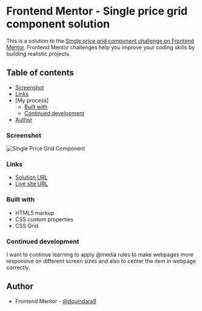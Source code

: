# Frontend Mentor - Single price grid component solution

This is a solution to the [Single price grid component challenge on Frontend Mentor](https://www.frontendmentor.io/challenges/single-price-grid-component-5ce41129d0ff452fec5abbbc). Frontend Mentor challenges help you improve your coding skills by building realistic projects. 

## Table of contents

  - [Screenshot](#screenshot)
  - [Links](#links)
- [My process]
  - [Built with](#built-with)
  - [Continued development](#continued-development)
- [Author](#author)

### Screenshot

![Single Price Grid Component](https://user-images.githubusercontent.com/108308166/194954078-499d8d45-dc24-4b29-8524-db0301ac1e69.jpg)

### Links

- [Solution URL](........)
- [Live site URL](..............)

### Built with

- HTML5 markup
- CSS custom properties
- CSS Grid


### Continued development

I want to continue learning to apply @media rules to make webpages more responsive on different screen sizes and also to center the item in webpage correctly.

## Author

- Frontend Mentor - [@dquindara8](https://www.frontendmentor.io/profile/dquindara8)
